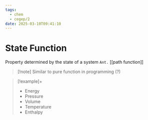 ```yaml
---
tags:
  - chem
  - cegep/2
date: 2025-03-10T09:41:10
---
```


# State Function

Property determined by the state of a system
`Ant.` [[path function]]

> [!note] Similar to pure function in programming (?)

> [!example]+
> - Energy
> - Pressure
> - Volume
> - Temperature
> - Enthalpy
